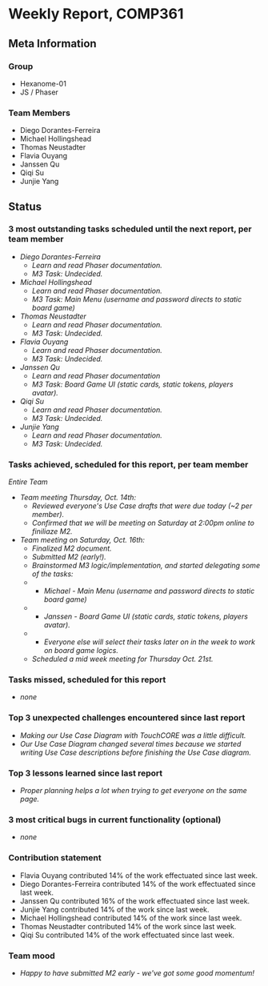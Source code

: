 # Weekly Report, COMP361

## Meta Information

### Group

 * Hexanome-01
 * JS / Phaser

### Team Members

 * Diego Dorantes-Ferreira
 * Michael Hollingshead
 * Thomas Neustadter
 * Flavia Ouyang
 * Janssen Qu
 * Qiqi Su
 * Junjie Yang

## Status

### 3 most outstanding tasks scheduled until the next report, per team member

 * *Diego Dorantes-Ferreira*
   * *Learn and read Phaser documentation.*
   * *M3 Task: Undecided.*
 * *Michael Hollingshead*
   * *Learn and read Phaser documentation.*
   * *M3 Task: Main Menu (username and password directs to static board game)*
 * *Thomas Neustadter*
   * *Learn and read Phaser documentation.*
   * *M3 Task: Undecided.*
 * *Flavia Ouyang*
   * *Learn and read Phaser documentation.*
   * *M3 Task: Undecided.*
 * *Janssen Qu*
   * *Learn and read Phaser documentation*
   * *M3 Task: Board Game UI (static cards, static tokens, players avatar).*
 * *Qiqi Su*
   * *Learn and read Phaser documentation.*
   * *M3 Task: Undecided.*
 * *Junjie Yang*
   * *Learn and read Phaser documentation.*
   * *M3 Task: Undecided.*

### Tasks achieved, scheduled for this report, per team member

 *Entire Team*
   * *Team meeting Thursday, Oct. 14th:*
     * *Reviewed everyone's Use Case drafts that were due today (~2 per member).*
     * *Confirmed that we will be meeting on Saturday at 2:00pm online to finiliaze M2.*
   * *Team meeting on Saturday, Oct. 16th:*
     * *Finalized M2 document.*
     * *Submitted M2 (early!).*
     * *Brainstormed M3 logic/implementation, and started delegating some of the tasks:*
     * * *Michael - Main Menu (username and password directs to static board game)*
     * * *Janssen - Board Game UI (static cards, static tokens, players avatar).*
     * * *Everyone else will select their tasks later on in the week to work on board game logics.*
     * *Scheduled a mid week meeting for Thursday Oct. 21st.*

### Tasks missed, scheduled for this report

* *none*

### Top 3 unexpected challenges encountered since last report

 * *Making our Use Case Diagram with TouchCORE was a little difficult.*
 * *Our Use Case Diagram changed several times because we started writing Use Case descriptions before finishing the Use Case diagram.*

### Top 3 lessons learned since last report

 * *Proper planning helps a lot when trying to get everyone on the same page.*

### 3 most critical bugs in current functionality (optional)

 * *none*

### Contribution statement

 * Flavia Ouyang contributed 14% of the work effectuated since last week.
 * Diego Dorantes-Ferreira contributed 14% of the work effectuated since last week.
 * Janssen Qu contributed 16% of the work effectuated since last week.
 * Junjie Yang contributed 14% of the work since last week.
 * Michael Hollingshead contributed 14% of the work since last week.
 * Thomas Neustadter contributed 14% of the work since last week.
 * Qiqi Su contributed 14% of the work effectuated since last week.

### Team mood

 * *Happy to have submitted M2 early - we've got some good momentum!*

